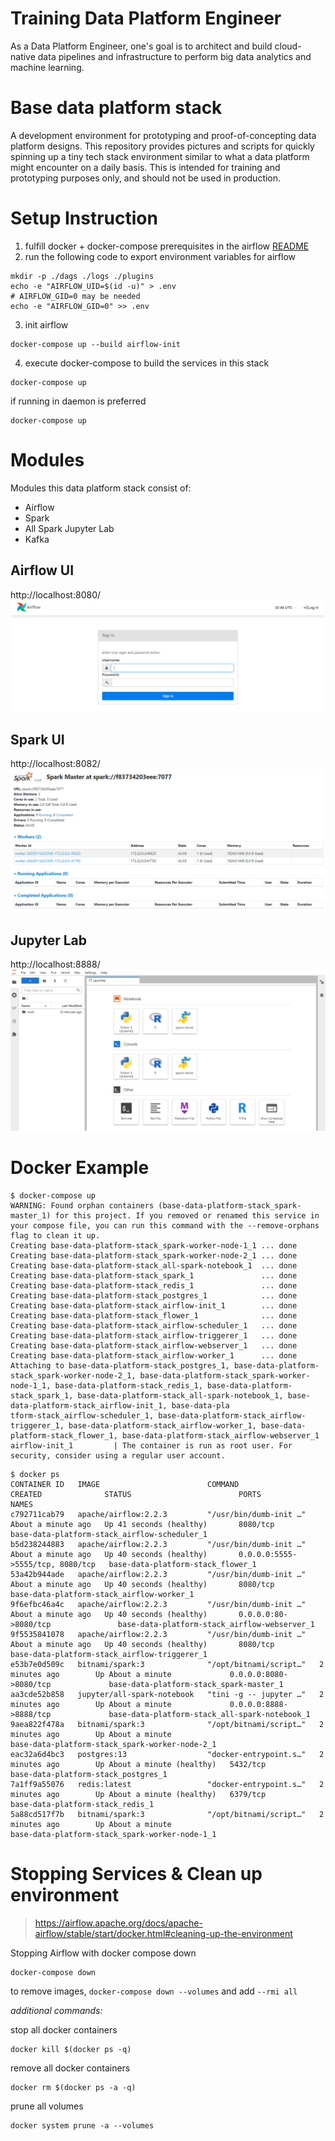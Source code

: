 # Training Data Platform Engineer
As a Data Platform Engineer, one's goal is to architect and build cloud-native data pipelines and infrastructure to perform big data analytics and machine learning.  

# Base data platform stack
A development environment for prototyping and proof-of-concepting data platform designs. This repository provides pictures and scripts for quickly spinning up a tiny tech stack environment similar to what a data platform might encounter on a daily basis. This is intended for training and prototyping purposes only, and should not be used in production.  

# Setup Instruction
1. fulfill docker + docker-compose prerequisites in the airflow [README](https://github.com/stancsz/base-data-platform-stack/blob/main/docs/Airflow_README.md)
2. run the following code to export environment variables for airflow 
```
mkdir -p ./dags ./logs ./plugins
echo -e "AIRFLOW_UID=$(id -u)" > .env
# AIRFLOW_GID=0 may be needed
echo -e "AIRFLOW_GID=0" >> .env
```
3. init airflow
```
docker-compose up --build airflow-init
```
4. execute docker-compose to build the services in this stack
```
docker-compose up
```
if running in daemon is preferred
```
docker-compose up
```

# Modules
Modules this data platform stack consist of: 
- Airflow
- Spark
- All Spark Jupyter Lab
- Kafka

## Airflow UI
http://localhost:8080/
![img.png](docs/README/img.png)

## Spark UI
http://localhost:8082/
![img_1.png](docs/README/img_1.png)

## Jupyter Lab
http://localhost:8888/
![img_2.png](docs/README/img_2.png)

# Docker Example
```
$ docker-compose up
WARNING: Found orphan containers (base-data-platform-stack_spark-master_1) for this project. If you removed or renamed this service in your compose file, you can run this command with the --remove-orphans flag to clean it up.
Creating base-data-platform-stack_spark-worker-node-1_1 ... done
Creating base-data-platform-stack_spark-worker-node-2_1 ... done
Creating base-data-platform-stack_all-spark-notebook_1  ... done
Creating base-data-platform-stack_spark_1               ... done
Creating base-data-platform-stack_redis_1               ... done
Creating base-data-platform-stack_postgres_1            ... done
Creating base-data-platform-stack_airflow-init_1        ... done
Creating base-data-platform-stack_flower_1              ... done
Creating base-data-platform-stack_airflow-scheduler_1   ... done
Creating base-data-platform-stack_airflow-triggerer_1   ... done
Creating base-data-platform-stack_airflow-webserver_1   ... done
Creating base-data-platform-stack_airflow-worker_1      ... done
Attaching to base-data-platform-stack_postgres_1, base-data-platform-stack_spark-worker-node-2_1, base-data-platform-stack_spark-worker-node-1_1, base-data-platform-stack_redis_1, base-data-platform-stack_spark_1, base-data-platform-stack_all-spark-notebook_1, base-data-platform-stack_airflow-init_1, base-data-pla
tform-stack_airflow-scheduler_1, base-data-platform-stack_airflow-triggerer_1, base-data-platform-stack_airflow-worker_1, base-data-platform-stack_flower_1, base-data-platform-stack_airflow-webserver_1
airflow-init_1         | The container is run as root user. For security, consider using a regular user account.

```

```
$ docker ps
CONTAINER ID   IMAGE                        COMMAND                  CREATED              STATUS                        PORTS                              NAMES
c792711cab79   apache/airflow:2.2.3         "/usr/bin/dumb-init …"   About a minute ago   Up 41 seconds (healthy)       8080/tcp                           base-data-platform-stack_airflow-scheduler_1
b5d238244883   apache/airflow:2.2.3         "/usr/bin/dumb-init …"   About a minute ago   Up 40 seconds (healthy)       0.0.0.0:5555->5555/tcp, 8080/tcp   base-data-platform-stack_flower_1
53a42b944ade   apache/airflow:2.2.3         "/usr/bin/dumb-init …"   About a minute ago   Up 40 seconds (healthy)       8080/tcp                           base-data-platform-stack_airflow-worker_1
9f6efbc46a4c   apache/airflow:2.2.3         "/usr/bin/dumb-init …"   About a minute ago   Up 40 seconds (healthy)       0.0.0.0:80->8080/tcp               base-data-platform-stack_airflow-webserver_1
9f5535841078   apache/airflow:2.2.3         "/usr/bin/dumb-init …"   About a minute ago   Up 40 seconds (healthy)       8080/tcp                           base-data-platform-stack_airflow-triggerer_1
e53b7e0d509c   bitnami/spark:3              "/opt/bitnami/script…"   2 minutes ago        Up About a minute             0.0.0.0:8080->8080/tcp             base-data-platform-stack_spark-master_1
aa3cde52b858   jupyter/all-spark-notebook   "tini -g -- jupyter …"   2 minutes ago        Up About a minute             0.0.0.0:8888->8888/tcp             base-data-platform-stack_all-spark-notebook_1
9aea822f478a   bitnami/spark:3              "/opt/bitnami/script…"   2 minutes ago        Up About a minute                                                base-data-platform-stack_spark-worker-node-2_1
eac32a6d4bc3   postgres:13                  "docker-entrypoint.s…"   2 minutes ago        Up About a minute (healthy)   5432/tcp                           base-data-platform-stack_postgres_1
7a1ff9a55076   redis:latest                 "docker-entrypoint.s…"   2 minutes ago        Up About a minute (healthy)   6379/tcp                           base-data-platform-stack_redis_1
5a88cd517f7b   bitnami/spark:3              "/opt/bitnami/script…"   2 minutes ago        Up About a minute                                                base-data-platform-stack_spark-worker-node-1_1
```


# Stopping Services & Clean up environment
> https://airflow.apache.org/docs/apache-airflow/stable/start/docker.html#cleaning-up-the-environment

Stopping Airflow with docker compose down
```
docker-compose down
```
to remove images, `docker-compose down --volumes` and add `--rmi all` 

_additional commands:_

stop all docker containers
```
docker kill $(docker ps -q)
```
remove all docker containers
```
docker rm $(docker ps -a -q) 
```
prune all volumes
```
docker system prune -a --volumes
```